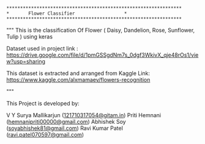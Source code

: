 	****************************************************************
	*		Flower Classifier			       *
	****************************************************************



""" 
  This is the classification Of Flower ( Daisy, Dandelion, Rose, Sunflower, Tulip ) using keras
 
  Dataset used in project link : https://drive.google.com/file/d/1pmGSSgdNm7s_0dgf3WkivX_qje48rOs1/view?usp=sharing
 
  This dataset is extracted and arranged from
  Kaggle Link: https://www.kaggle.com/alxmamaev/flowers-recognition
 
"""



This Project is developed by:

V Y Surya Mallikarjun	(121710317054@gitam.in)
Priti Hemnani		(hemnanipriti00000@gmail.com)
Abhishek Soy		(soyabhishek81@gmail.com)
Ravi Kumar Patel	(ravi.patel070597@gmail.com)
